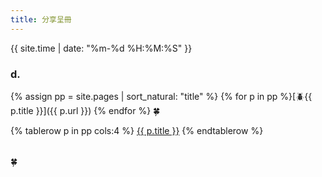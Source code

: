 ```yaml
---
title: 分享呈冊
---
```


{{ site.time | date: "%m-%d %H:%M:%S" }}

### d.
{% assign pp = site.pages | sort_natural: "title" %}
{% for p in pp %}[🪲{{ p.title }}]({{ p.url }}) {% endfor %}
🍀

<!---->
<table  cellspacing="0" cellpadding="0" >
{% tablerow p in pp cols:4 %}
  <a href="{{ p.url }}">{{ p.title }}</a>
{% endtablerow %}
</table> 🍀
